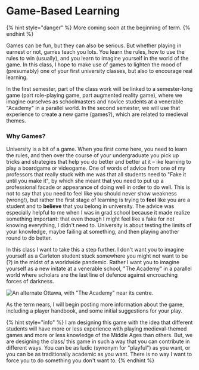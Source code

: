 # Game-Based Learning

{% hint style="danger" %}
More coming soon at the beginning of term. 
{% endhint %}

Games can be fun, but they can also be serious. But whether playing in earnest or not, games teach you lots. You learn the rules, how to use the rules to win \(usually\), and you learn to imagine yourself in the world of the game. In this class, I hope to make use of games to lighten the mood of \(presumably\) one of your first university classes, but also to encourage real learning. 

In the first semester, part of the class work will be linked to a semester-long game \(part role-playing game, part augmented reality game\), where we imagine ourselves as schoolmasters and novice students at a venerable "Academy" in a parallel world. In the second semester, we will use that experience to create a new game \(games?\), which are related to medieval themes. 

### Why Games?

University is a bit of a game. When you first come here, you need to learn the rules, and then over the course of your undergraduate you pick up tricks and strategies that help you do better and better at it – ike learning to play a boardgame or videogame. One of words of advice from one of my professors that really stuck with me was that all students need to "Fake it until you make it", by which she meant that you need to put up a professional facade or appearance of doing well in order to do well. This is not to say that you need to feel like you should never show weakness \(wrong!\), but rather the first stage of learning is trying to **feel** like you are a student and to **believe** that you belong in university. The advice was especially helpful to me when I was in grad school because it made realize something important: that even though I might feel like a fake for not knowing everything, I didn't need to. University is about testing the limits of your knowledge, maybe failing at something, and then playing another round to do better. 

In this class I want to take this a step further. I don't want you to imagine yourself as a Carleton student stuck somewhere you might not want to be \(?\) in the midst of a worldwide pandemic. Rather I want you to imagine yourself as a new initate at a venerable school, "The Academy" in a parallel world where scholars are the last line of defence against encroaching forces of darkness.

![An alternate Ottawa, with &quot;The Academy&quot; near its centre.](../.gitbook/assets/the-academy-ottawa.png)

As the term nears, I will begin posting more information about the game, including a player handbook, and some initial suggestions for your play. 

{% hint style="info" %}
I am designing this game with the idea that different students will have more or less experience with playing medieval-themed games and more or less knowledge of the Middle Ages than others. But, we are designing the class/ this game in such a way that you can contribute in different ways. You can be as ludic \(synonym for "playful"\) as you want, or you can be as traditionally academic as you want. There is no way I want to force you to do something you don't want to.
{% endhint %}

